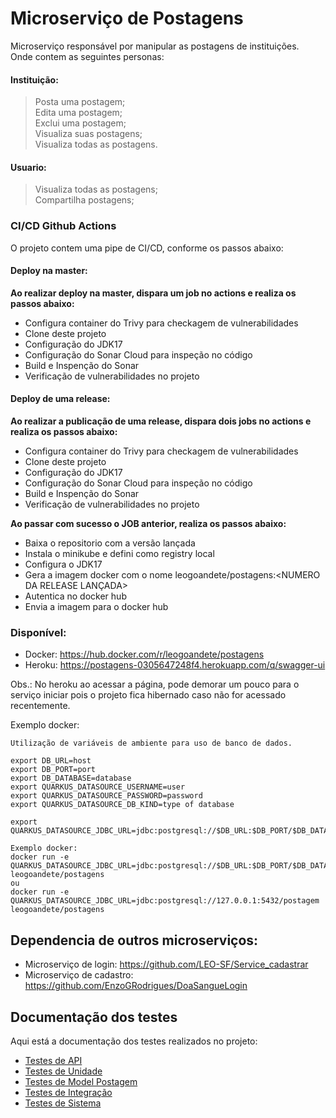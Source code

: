# Microserviço de Postagens

Microserviço responsável por manipular as postagens de instituições.<br>
Onde contem as seguintes personas:<br>
#### Instituição:
> Posta uma postagem;<br>
> Edita uma postagem;<br>
> Exclui uma postagem;<br>
> Visualiza suas postagens;<br>
> Visualiza todas as postagens.

#### Usuario:
> Visualiza todas as postagens;<br>
> Compartilha postagens;

### CI/CD Github Actions
O projeto contem uma pipe de CI/CD, conforme os passos abaixo:
#### Deploy na master: <br>
**Ao realizar deploy na master, dispara um job no actions e realiza os passos abaixo:**
 
- Configura container do Trivy para checkagem de vulnerabilidades
- Clone deste projeto
- Configuração do JDK17
- Configuração do Sonar Cloud para inspeção no código
- Build e Inspenção do Sonar
- Verificação de vulnerabilidades no projeto

#### Deploy de uma release: <br>
**Ao realizar a publicação de uma release, dispara dois jobs no actions e realiza os passos abaixo:**

- Configura container do Trivy para checkagem de vulnerabilidades
- Clone deste projeto
- Configuração do JDK17
- Configuração do Sonar Cloud para inspeção no código
- Build e Inspenção do Sonar
- Verificação de vulnerabilidades no projeto

**Ao passar com sucesso o JOB anterior, realiza os passos abaixo:**

- Baixa o repositorio com a versão lançada
- Instala o minikube e defini como registry local
- Configura o JDK17
- Gera a imagem docker com o nome leogoandete/postagens:<NUMERO DA RELEASE LANÇADA>
- Autentica no docker hub
- Envia a imagem para o docker hub


### Disponível:
- Docker: https://hub.docker.com/r/leogoandete/postagens <br>
- Heroku: https://postagens-0305647248f4.herokuapp.com/q/swagger-ui <br>

Obs.: No heroku ao acessar a página, pode demorar um pouco para o serviço iniciar pois o projeto fica hibernado caso não for acessado recentemente.

Exemplo docker:<br>
```
Utilização de variáveis de ambiente para uso de banco de dados.

export DB_URL=host
export DB_PORT=port
export DB_DATABASE=database
export QUARKUS_DATASOURCE_USERNAME=user
export QUARKUS_DATASOURCE_PASSWORD=password
export QUARKUS_DATASOURCE_DB_KIND=type of database

export QUARKUS_DATASOURCE_JDBC_URL=jdbc:postgresql://$DB_URL:$DB_PORT/$DB_DATABASE

Exemplo docker:
docker run -e QUARKUS_DATASOURCE_JDBC_URL=jdbc:postgresql://$DB_URL:$DB_PORT/$DB_DATABASE leogoandete/postagens
ou
docker run -e QUARKUS_DATASOURCE_JDBC_URL=jdbc:postgresql://127.0.0.1:5432/postagem leogoandete/postagens

```

## Dependencia de outros microserviços:
- Microserviço de login: https://github.com/LEO-SF/Service_cadastrar
- Microserviço de cadastro: https://github.com/EnzoGRodrigues/DoaSangueLogin

## Documentação dos testes

Aqui está a documentação dos testes realizados no projeto:

 - [Testes de API](PostagemResourceTest.md)
 - [Testes de Unidade](PostagemResourceUnitTest.md)
 - [Testes de Model Postagem](PostagemModel.md)
 - [Testes de Integração](PostagemServiceTest.md)
 - [Testes de Sistema](https://github.com/leonardogoandete/doasanguepoa/blob/main/README.md)
